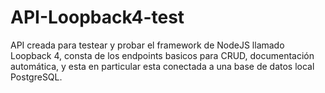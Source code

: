 # API-Loopback4-test
API creada para testear y probar el framework de NodeJS llamado Loopback 4, consta de los endpoints basicos para CRUD, documentación automática, y esta en particular esta conectada a una base de datos local PostgreSQL. 
